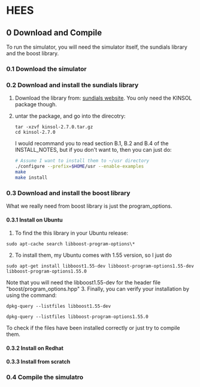 HEES
====

0 Download and Compile
------------------------

To run the simulator, you will need the simulator itself,
the sundials library and the boost library.

### 0.1 Download the simulator

### 0.2 Download and install the sundials library

1. Download the library from: [sundials website](http://computation.llnl.gov/casc/sundials/download/download.php).
   You only need the KINSOL package though.

2. untar the package, and go into the direcotry:

   ```
   tar -xzvf kinsol-2.7.0.tar.gz
   cd kinsol-2.7.0
   ```

   I would recommand you to read section B.1, B.2 and B.4 of the INSTALL\_NOTES,
   but if you don't want to, then you can just do:

   ```bash
   # Assume I want to install them to ~/usr directory
   ./configure --prefix=$HOME/usr --enable-examples
   make
   make install
   ```

### 0.3 Download and install the boost library
What we really need from boost library is just the program\_options.

#### 0.3.1 Install on Ubuntu

1. To find the this library in your Ubuntu release:

  ```
  sudo apt-cache search libboost-program-options\*
  ```
2. To install them, my Ubuntu comes with 1.55 version, so I just do

  ```
  sudo apt-get install libboost1.55-dev libboost-program-options1.55-dev libboost-program-options1.55.0
  ```

  Note that you will need the libboost1.55-dev for the header file "boost/program\_options.hpp"
3. Finally, you can verify your installation by using the command:
  
  ```
  dpkg-query --listfiles libboost1.55-dev

  dpkg-query --listfiles libboost-program-options1.55.0
  ```

  To check if the files have been installed correctly or just try to compile them.

#### 0.3.2 Install on Redhat

#### 0.3.3 Install from scratch

### 0.4 Compile the simulatro
